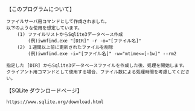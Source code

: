 【このプログラムについて】

	ファイルサーバ用コマンドとして作成されました。
	以下のような使用を想定しています。
		(1) ファイルリストからSqlite3データベース作成
			(例)iwmfind.exe "[DIR]" -r -o="[ファイル名]"
		(2) １週間以上前に更新されたファイルを削除
			(例)iwmfind.exe -i="[ファイル名]" -w="mtime<=[-1w]" --rm2
	
	指定した [DIR] からSqlite3データベースファイルを作成した後、処理を開始します。
	クライアント用コマンドとして使用する場合、ファイル数による処理時間を考慮してください。

【SQLite ダウンロードページ】

	https://www.sqlite.org/download.html